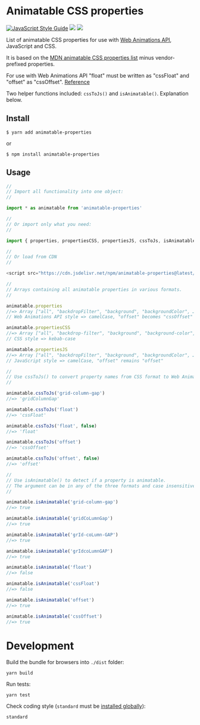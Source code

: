 # Animatable CSS properties

[![JavaScript Style Guide](https://img.shields.io/badge/code_style-standard-brightgreen.svg)](https://standardjs.com)
[![](https://img.shields.io/npm/v/animatable-properties.svg)](https://www.npmjs.com/package/animatable-properties)
[![](https://img.shields.io/bundlephobia/minzip/animatable-properties.svg)](https://bundlephobia.com/result?p=animatable-properties)

List of animatable CSS properties for use with [Web Animations API](https://developer.mozilla.org/en-US/docs/Web/API/Web_Animations_API), JavaScript and CSS.

It is based on the [MDN animatable CSS properties list](https://developer.mozilla.org/en-US/docs/Web/CSS/CSS_animated_properties) minus vendor-prefixed properties.

For use with Web Animations API "float" must be written as "cssFloat" and "offset" as "cssOffset". [Reference](https://developer.mozilla.org/en-US/docs/Web/API/Web_Animations_API/Keyframe_Formats)

Two helper functions included: `cssToJs()` and `isAnimatable()`. Explanation below. 

## Install

```
$ yarn add animatable-properties
```
or
```
$ npm install animatable-properties
```


## Usage

```js
//
// Import all functionality into one object:
//

import * as animatable from 'animatable-properties'

//
// Or import only what you need:
//

import { properties, propertiesCSS, propertiesJS, cssToJs, isAnimatable } from 'animatable-properties'

//
// Or load from CDN
//

<script src="https://cdn.jsdelivr.net/npm/animatable-properties@latest/dist/animatable.js"></script>

//
// Arrays containing all animatable properties in various formats.
//

animatable.properties
//=> Array ["all", "backdropFilter", "background", "backgroundColor", …]
// Web Animations API style => camelCase, "offset" becomes "cssOffset"

animatable.propertiesCSS
//=> Array ["all", "backdrop-filter", "background", "background-color", …]
// CSS style => kebab-case

animatable.propertiesJS
//=> Array ["all", "backdropFilter", "background", "backgroundColor", …]
// JavaScript style => camelCase, "offset" remains "offset"

//
// Use cssToJs() to convert property names from CSS format to Web Animations API or Javascript format. 
//

animatable.cssToJs('grid-column-gap')
//=> 'gridColumnGap'

animatable.cssToJs('float')
//=> 'cssFloat'

animatable.cssToJs('float', false)
//=> 'float'

animatable.cssToJs('offset')
//=> 'cssOffset'

animatable.cssToJs('offset', false)
//=> 'offset'

//
// Use isAnimatable() to detect if a property is animatable.
// The argument can be in any of the three formats and case insensitive.
//

animatable.isAnimatable('grid-column-gap')
//=> true

animatable.isAnimatable('gridCoLumnGap')
//=> true

animatable.isAnimatable('grId-coLumn-GAP')
//=> true

animatable.isAnimatable('grIdcoLumnGAP')
//=> true

animatable.isAnimatable('float')
//=> false

animatable.isAnimatable('cssFloat')
//=> false

animatable.isAnimatable('offset')
//=> true

animatable.isAnimatable('cssOffset')
//=> true

```
# Development

Build the bundle for browsers into `./dist` folder:
```
yarn build
```

Run tests:
```
yarn test
```

Check coding style (`standard` must be [installed globally](https://github.com/standard/standard#install)):
```
standard
```
